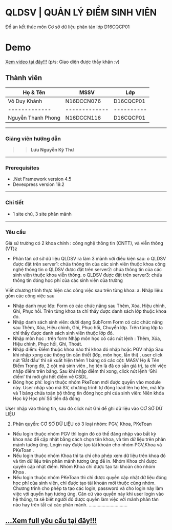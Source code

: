 # QLDSV | QUẢN LÝ ĐIỂM SINH VIÊN

Đồ án kết thúc môn Cơ sở dữ liệu phân tán lớp D16CQCP01 

# Demo
<a href="https://www.youtube.com/watch?v=RUsqJeA89vo&t=757s">Xem video tại đây!!!</a>
(p/s: Giao diện được thầy khăn  :v)
## Thành viên
| Họ & Tên  | MSSV| Lớp|
| ------------- | ------------- |----------|
| Võ Duy Khánh   | N16DCCN076  |D16CQCP01|
| ------------- | ------------- |----------|
| Nguyễn Thanh Phong    | N16DCCN116  |D16CQCP01|
-----------------------------------------------
### Giảng viên hướng dẫn
>>**Lưu Nguyễn Kỳ Thư**
-----------------------------------------------
### Prerequisites
 - .Net Framework version 4.5
 -  Devexpress version 19.2
-----------------------------------------------
### Chi tiết
 - 1 site chủ, 3 site phân mãnh
-----------------------------------------------
### Yêu cầu 
 Giả sử  trường có 2 khoa chính : công nghệ thông tin (CNTT),  và viễn thông (VT)z	
-	Phân tán cơ sở dữ liệu QLDSV ra làm 3 mảnh với điều kiện sau: 
o	QLDSV được đặt trên server1: chứa thông tin của các sinh viên thuộc khoa công nghệ thông tin
o	QLDSV được đặt trên server2:  chứa thông tin của các sinh viên thuộc khoa viễn thông.
o	QLDSV được đặt trên server3:  chứa thông tin đóng học phí của các sinh viên của trường

Viết chương trình thực hiện các công việc sau trên từng khoa:
a. Nhập liệu: gồm các công việc sau
- Nhập danh mục lớp: Form có các chức năng sau Thêm, Xóa, Hiệu chỉnh, Ghi, Phục hồi. Trên từng khoa ta chỉ thấy được danh sách lớp thuộc khoa đó.
- Nhập danh sách sinh viên: dưới dạng SubForm 
Form có các chức năng sau Thêm, Xóa, Hiệu chỉnh, Ghi, Phục hồi, Chuyển lớp. Trên từng lớp ta chỉ thấy được danh sách sinh viên thuộc lớp đó.
- Nhập môn học : trên form Nhập môn học có các nút lệnh : Thêm, Xóa, Hiệu chỉnh, Phục hồi, Ghi, Thoát.
- Nhập điểm:  Điểm thuộc khoa nào thì khoa đó nhập hoặc PGV nhập
Sau khi nhập xong các thông tin cần thiết (lớp, môn học, lần thi) , user click nút ‘Bắt đầu’ thì sẽ xuất hiện thêm 1 bảng có các cột:
MASV 	Họ &	Tên		Điểm
Trong đó, 2 cột mã sinh viên , họ tên là đã có sẵn giá trị, ta chỉ việc nhập điểm trên bảng. Sau khi nhập điểm thi xong, click nút lệnh ‘Ghi điểm’ thì mới ghi hết điểm về CSDL. 
-	Đóng học phí: login thuộc nhóm PkeToan mới được quyền vào module này.
User nhập vào mã SV, chương trình tự động load lên họ tên, mã lớp và 1 bảng chứa toàn bộ thông tin đóng học phí của sinh viên:
Niên khóa	Học kỳ	Học phí	Số tiền đã đóng
			
User nhập vào thông tin, sau đó click nút Ghi để ghi dữ liệu vào CƠ SỞ DỮ LIỆU

2. Phân quyền: CƠ SỞ DỮ LIỆU có 3 loại nhóm: PGV, Khoa, PKeToan
-  Nếu login thuộc nhóm PGV thì login đó có thể đăng nhập vào bất kỳ khoa nào để cập nhật bằng cách chọn tên khoa,  và tìm dữ liệu trên phân mảnh tương ứng. Login này được tạo tài khoản cho nhóm PGV,Khoa và PKeToan
. 
-  Nếu login thuộc nhóm Khoa thì ta chỉ cho phép xem dữ liệu trên khoa đó   và tìm dữ liệu trên phân mảnh tương ứng để in.  Nhóm Khoa chỉ được quyền cập nhật điểm. Nhóm Khoa chỉ được tạo tài khoản cho nhóm Khoa  .
- Nếu login thuộc nhóm PKeToan thì chỉ được quyền cập nhật dữ liệu đóng học phí của sinh viên, chỉ được tạo tài khoản mới thuộc cùng nhóm.
Chương trình cho phép ta tạo các login, password và cho login này làm việc với quyền hạn tương ứng. Căn cứ vào quyền này khi user login vào hệ thống, ta sẽ biết người đó được quyền làm việc với mảnh phân tán nào hay trên tất cả các phân mảnh. 
..............................
<h2><a href="https://github.com/PhongMax/qldsv/blob/master/DATABASE/De1-QLDSV-SQLSERVER_PhanTan-KHOA2016.doc">...Xem full yêu cầu tại đây!!!</a></h2>


















